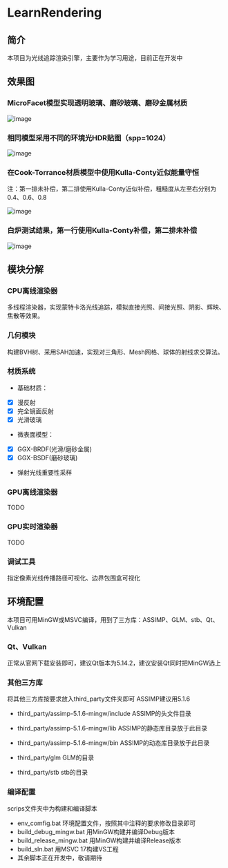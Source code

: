 # LearnRendering

## 简介

本项目为光线追踪渲染引擎，主要作为学习用途，目前正在开发中

## 效果图

### MicroFacet模型实现透明玻璃、磨砂玻璃、磨砂金属材质

![image](https://raw.githubusercontent.com/xiaodoubao22/LearnRendering/main/figure/res1.png)

### 相同模型采用不同的环境光HDR贴图（spp=1024）

![image](https://raw.githubusercontent.com/xiaodoubao22/LearnRendering/main/figure/res2.png)

### 在Cook-Torrance材质模型中使用Kulla-Conty近似能量守恒

注：第一排未补偿，第二排使用Kulla-Conty近似补偿，粗糙度从左至右分别为0.4、0.6、0.8

![image](https://raw.githubusercontent.com/xiaodoubao22/LearnRendering/main/figure/knob.png)

### 白炉测试结果，第一行使用Kulla-Conty补偿，第二排未补偿

![image](https://raw.githubusercontent.com/xiaodoubao22/LearnRendering/main/figure/white_furnace.png)

## 模块分解

### CPU离线渲染器

多线程渲染器，实现蒙特卡洛光线追踪，模拟直接光照、间接光照、阴影、辉映、焦散等效果。

### 几何模块

构建BVH树、采用SAH加速，实现对三角形、Mesh网格、球体的射线求交算法。

### 材质系统

- 基础材质：<br/>

- [x] 漫反射
- [x] 完全镜面反射
- [x] 光滑玻璃

- 微表面模型：<br/>

- [x] GGX-BRDF(光滑/磨砂金属)
- [x] GGX-BSDF(磨砂玻璃)

- 弹射光线重要性采样 <br/>

### GPU离线渲染器

TODO

### GPU实时渲染器

TODO

### 调试工具

指定像素光线传播路径可视化、边界包围盒可视化

## 环境配置

本项目可用MinGW或MSVC编译，用到了三方库：ASSIMP、GLM、stb、Qt、Vulkan

### Qt、Vulkan

正常从官网下载安装即可，建议Qt版本为5.14.2，建议安装Qt同时把MinGW选上

### 其他三方库

将其他三方库按要求放入third_party文件夹即可
ASSIMP建议用5.1.6

- third_party/assimp-5.1.6-mingw/include ASSIMP的头文件目录

- third_party/assimp-5.1.6-mingw/lib ASSIMP的静态库目录放于此目录

- third_party/assimp-5.1.6-mingw/bin ASSIMP的动态库目录放于此目录

- third_party/glm GLM的目录

- third_party/stb stb的目录

### 编译配置

scrips文件夹中为构建和编译脚本

- env_comfig.bat 环境配置文件，按照其中注释的要求修改目录即可
- build_debug_mingw.bat 用MinGW构建并编译Debug版本
- build_release_mingw.bat 用MinGW构建并编译Release版本
- build_sln.bat 用MSVC 17构建VS工程
- 其余脚本正在开发中，敬请期待
